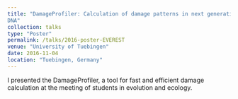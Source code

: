 ```yaml
---
title: "DamageProfiler: Calculation of damage patterns in next generation sequencing data from ancient 
DNA"
collection: talks
type: "Poster"
permalink: /talks/2016-poster-EVEREST
venue: "University of Tuebingen"
date: 2016-11-04
location: "Tuebingen, Germany"
---
```


I presented the DamageProfiler, a tool for fast and efficient damage calculation at the meeting of students in evolution and ecology.
